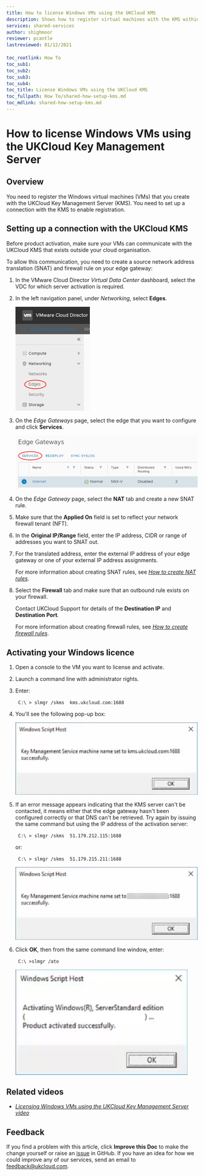 ```yaml
---
title: How to license Windows VMs using the UKCloud KMS
description: Shows how to register virtual machines with the KMS within VMwareCloud Director
services: shared-services
author: shighmoor
reviewer: pcantle
lastreviewed: 01/12/2021

toc_rootlink: How To
toc_sub1:
toc_sub2:
toc_sub3:
toc_sub4:
toc_title: License Windows VMs using the UKCloud KMS
toc_fullpath: How To/shared-how-setup-kms.md
toc_mdlink: shared-how-setup-kms.md
---
```


# How to license Windows VMs using the UKCloud Key Management Server

## Overview

You need to register the Windows virtual machines (VMs) that you create with the UKCloud Key Management Server (KMS). You need to set up a connection with the KMS to enable registration.

## Setting up a connection with the UKCloud KMS

Before product activation, make sure your VMs can communicate with the UKCloud KMS that exists outside your cloud organisation.

To allow this communication, you need to create a source network address translation (SNAT) and firewall rule on your edge gateway:

1. In the VMware Cloud Director *Virtual Data Center* dashboard, select the VDC for which server activation is required.

2. In the left navigation panel, under *Networking*, select **Edges**.

    ![Edges menu option in VMware Cloud Director](images/vmw-vcd10.1-mnu-edges.png)

3. On the *Edge Gateways* page, select the edge that you want to configure and click **Services**.

    ![Services option](images/vmw-vcd10.1-edge-btn-services.png)

4. On the *Edge Gateway* page, select the **NAT** tab and create a new SNAT rule.

5. Make sure that the **Applied On** field is set to reflect your network firewall tenant (NFT).

6. In the **Original IP/Range** field, enter the IP address, CIDR or range of addresses you want to SNAT out.

7. For the translated address, enter the external IP address of your edge gateway or one of your external IP address assignments.

    For more information about creating SNAT rules, see [*How to create NAT rules*](../vmware/vmw-how-create-nat-rules.md).

8. Select the **Firewall** tab and make sure that an outbound rule exists on your firewall.

    Contact UKCloud Support for details of the **Destination IP** and **Destination Port**.

    For more information about creating firewall rules, see [*How to create firewall rules*](../vmware/vmw-how-create-firewall-rules.md).

## Activating your Windows licence

1. Open a console to the VM you want to license and activate.

2. Launch a command line with administrator rights.

3. Enter:

        C:\ > slmgr /skms  kms.ukcloud.com:1688

4. You'll see the following pop-up box:

    ![Windows Script Host dialog box](images/shared-windows-kms-activate.png)

5. If an error message appears indicating that the KMS server can't be contacted, it means either that the edge gateway hasn't been configured correctly or that DNS can't be retrieved. Try again by issuing the same command but using the IP address of the activation server:

        C:\ > slmgr /skms  51.179.212.115:1688

   or:

        C:\ > slmgr /skms  51.179.215.211:1688
        
    ![Windows Script Host dialog box](images/shared-windows-kms-activate-ip.png)

6. Click **OK**, then from the same command line window, enter:

        C:\ >slmgr /ato

    ![Product successfully activated](images/shared-windows-kms-activate-success.png)

## Related videos

- [*Licensing Windows VMs using the UKCloud Key Management Server video*](shared-vid-licensing-kms.md)

## Feedback

If you find a problem with this article, click **Improve this Doc** to make the change yourself or raise an [issue](https://github.com/UKCloud/documentation/issues) in GitHub. If you have an idea for how we could improve any of our services, send an email to <feedback@ukcloud.com>.
